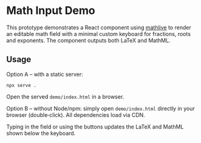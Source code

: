 # Math Input Demo

This prototype demonstrates a React component using [mathlive](https://github.com/arnog/mathlive) to render an editable math field with a minimal custom keyboard for fractions, roots and exponents. The component outputs both LaTeX and MathML.

## Usage

Option A – with a static server:

```
npx serve .
```

Open the served `demo/index.html` in a browser.

Option B – without Node/npm: simply open `demo/index.html` directly in your browser (double‑click). All dependencies load via CDN.

Typing in the field or using the buttons updates the LaTeX and MathML shown below the keyboard.

